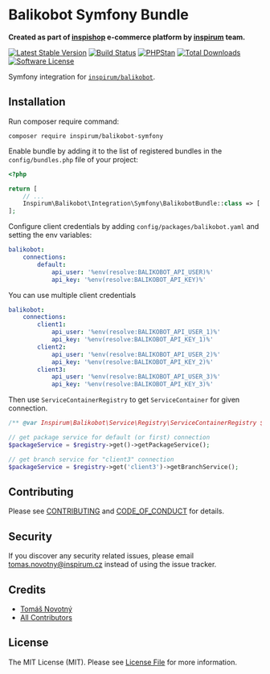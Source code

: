 # Balikobot Symfony Bundle

**Created as part of [inspishop][link-inspishop] e-commerce platform by [inspirum][link-inspirum] team.**

[![Latest Stable Version][ico-packagist-stable]][link-packagist-stable]
[![Build Status][ico-workflow]][link-workflow]
[![PHPStan][ico-phpstan]][link-phpstan]
[![Total Downloads][ico-packagist-download]][link-packagist-download]
[![Software License][ico-license]][link-licence]

Symfony integration for [`inspirum/balikobot`][link-balikobot].

## Installation

Run composer require command:
```
composer require inspirum/balikobot-symfony
```

Enable bundle by adding it to the list of registered bundles in the `config/bundles.php` file of your project:

```php
<?php

return [
    // ...
    Inspirum\Balikobot\Integration\Symfony\BalikobotBundle::class => ['all' => true],
];
```

Configure client credentials by adding `config/packages/balikobot.yaml` and setting the env variables:

```yaml
balikobot:
    connections:
        default:
            api_user: '%env(resolve:BALIKOBOT_API_USER)%'
            api_key: '%env(resolve:BALIKOBOT_API_KEY)%'
```

You can use multiple client credentials

```yaml
balikobot:
    connections:
        client1:
            api_user: '%env(resolve:BALIKOBOT_API_USER_1)%'
            api_key: '%env(resolve:BALIKOBOT_API_KEY_1)%'
        client2:
            api_user: '%env(resolve:BALIKOBOT_API_USER_2)%'
            api_key: '%env(resolve:BALIKOBOT_API_KEY_2)%'
        client3:
            api_user: '%env(resolve:BALIKOBOT_API_USER_3)%'
            api_key: '%env(resolve:BALIKOBOT_API_KEY_3)%'
```

Then use `ServiceContainerRegistry` to get `ServiceContainer` for given connection.

```php
/** @var Inspirum\Balikobot\Service\Registry\ServiceContainerRegistry $registry */

// get package service for default (or first) connection
$packageService = $registry->get()->getPackageService();

// get branch service for "client3" connection
$packageService = $registry->get('client3')->getBranchService();
```

## Contributing

Please see [CONTRIBUTING][link-contributing] and [CODE_OF_CONDUCT][link-code-of-conduct] for details.


## Security

If you discover any security related issues, please email tomas.novotny@inspirum.cz instead of using the issue tracker.


## Credits

- [Tomáš Novotný](https://github.com/tomas-novotny)
- [All Contributors][link-contributors]


## License

The MIT License (MIT). Please see [License File][link-licence] for more information.


[ico-license]:              https://img.shields.io/github/license/inspirum/balikobot-php-symfony.svg?style=flat-square&colorB=blue
[ico-workflow]:             https://img.shields.io/github/actions/workflow/status/inspirum/balikobot-php-symfony/master.yml?branch=master&style=flat-square
[ico-packagist-stable]:     https://img.shields.io/packagist/v/inspirum/balikobot-symfony.svg?style=flat-square&colorB=blue
[ico-packagist-download]:   https://img.shields.io/packagist/dt/inspirum/balikobot-symfony.svg?style=flat-square&colorB=blue
[ico-phpstan]:              https://img.shields.io/badge/style-level%209-brightgreen.svg?style=flat-square&label=phpstan

[link-balikobot]:           https://github.com/inspirum/balikobot-php
[link-author]:              https://github.com/inspirum
[link-contributors]:        https://github.com/inspirum/balikobot-php-symfony/contributors
[link-licence]:             ./LICENSE.md
[link-changelog]:           ./CHANGELOG.md
[link-contributing]:        ./docs/CONTRIBUTING.md
[link-code-of-conduct]:     ./docs/CODE_OF_CONDUCT.md
[link-workflow]:            https://github.com/inspirum/balikobot-php-symfony/actions
[link-inspishop]:           https://www.inspishop.cz/
[link-inspirum]:            https://www.inspirum.cz/
[link-packagist-stable]:    https://packagist.org/packages/inspirum/balikobot-symfony
[link-packagist-download]:  https://packagist.org/packages/inspirum/balikobot-symfony
[link-phpstan]:             https://github.com/phpstan/phpstan
